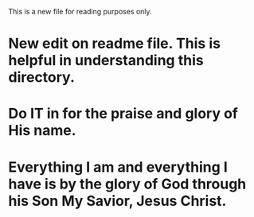 This is a new file for reading purposes only.

# New edit on readme file. This is helpful in understanding this directory.

# Do IT in for the praise and glory of His name. 

# Everything I am and everything I have is by the glory of God through his Son My Savior, Jesus Christ.

